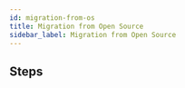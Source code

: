 ```yaml
---
id: migration-from-os
title: Migration from Open Source
sidebar_label: Migration from Open Source
---
```


## Steps

